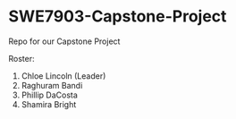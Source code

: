 # SWE7903-Capstone-Project
Repo for our Capstone Project

Roster:
1. Chloe Lincoln (Leader)
2. Raghuram Bandi
3. Phillip DaCosta
4. Shamira Bright
